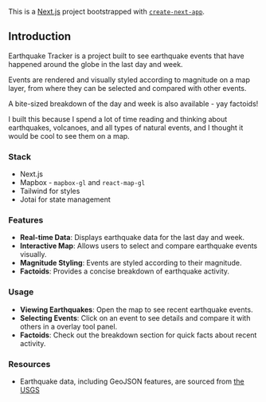 This is a [Next.js](https://nextjs.org/) project bootstrapped with [`create-next-app`](https://github.com/vercel/next.js/tree/canary/packages/create-next-app).

## Introduction

Earthquake Tracker is a project built to see earthquake events that have happened around the globe in the last day and week.

Events are rendered and visually styled according to magnitude on a map layer, from where they can be selected and compared with other events.

A bite-sized breakdown of the day and week is also available - yay factoids!

I built this because I spend a lot of time reading and thinking about earthquakes, volcanoes, and all types of natural events, and I thought it would be cool to see them on a map.

### Stack

- Next.js
- Mapbox - `mapbox-gl` and `react-map-gl`
- Tailwind for styles
- Jotai for state management

### Features

- **Real-time Data**: Displays earthquake data for the last day and week.
- **Interactive Map**: Allows users to select and compare earthquake events visually.
- **Magnitude Styling**: Events are styled according to their magnitude.
- **Factoids**: Provides a concise breakdown of earthquake activity.

### Usage

- **Viewing Earthquakes**: Open the map to see recent earthquake events.
- **Selecting Events**: Click on an event to see details and compare it with others in a overlay tool panel.
- **Factoids**: Check out the breakdown section for quick facts about recent activity.

### Resources

- Earthquake data, including GeoJSON features, are sourced from [the USGS](https://www.usgs.gov/)
